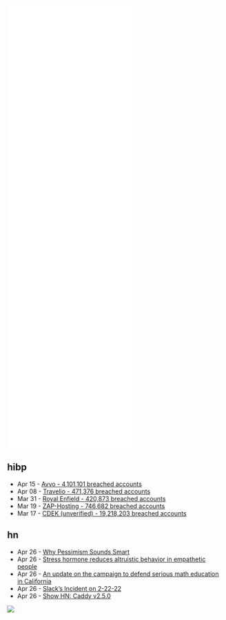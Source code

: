 ![Metrics](https://raw.githubusercontent.com/phixion/phixion/master/metrics.svg)

## hibp

<!--
for https://github.com/phixion/phixion/blob/main/.github/workflows/feeds.yml
-->
<!--START_SECTION:haveibeenpwnd-->
- Apr 15 - [Avvo - 4,101,101 breached accounts](https://haveibeenpwned.com/PwnedWebsites#Avvo)
- Apr 08 - [Travelio - 471,376 breached accounts](https://haveibeenpwned.com/PwnedWebsites#Travelio)
- Mar 31 - [Royal Enfield - 420,873 breached accounts](https://haveibeenpwned.com/PwnedWebsites#RoyalEnfield)
- Mar 19 - [ZAP-Hosting - 746,682 breached accounts](https://haveibeenpwned.com/PwnedWebsites#ZAPHosting)
- Mar 17 - [CDEK (unverified) - 19,218,203 breached accounts](https://haveibeenpwned.com/PwnedWebsites#CDEK)
<!--END_SECTION:haveibeenpwnd-->

## hn

<!--
for https://github.com/phixion/phixion/blob/main/.github/workflows/feeds.yml
-->
<!--START_SECTION:hn-->
- Apr 26 - [Why Pessimism Sounds Smart](https://rootsofprogress.org/why-pessimism-sounds-smart)
- Apr 26 - [Stress hormone reduces altruistic behavior in empathetic people](https://neurosciencenews.com/cortisol-altrusim-empathy-20262/)
- Apr 26 - [An update on the campaign to defend serious math education in California](https://scottaaronson.blog/?p=6389)
- Apr 26 - [Slack’s Incident on 2-22-22](https://slack.engineering/slacks-incident-on-2-22-22/)
- Apr 26 - [Show HN: Caddy v2.5.0](https://github.com/caddyserver/caddy/releases/tag/v2.5.0)
<!--END_SECTION:hn-->

<!--
for https://yhype.me
-->
![](https://hit.yhype.me/github/profile?user_id=13013670)
